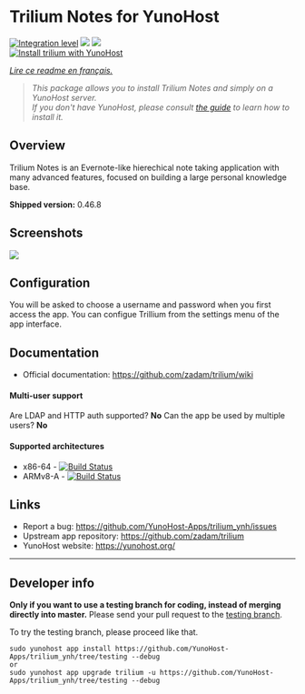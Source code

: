 # Trilium Notes for YunoHost

[![Integration level](https://dash.yunohost.org/integration/trilium.svg)](https://dash.yunohost.org/appci/app/trilium) ![](https://ci-apps.yunohost.org/ci/badges/trilium.status.svg) ![](https://ci-apps.yunohost.org/ci/badges/trilium.maintain.svg)  
[![Install trilium with YunoHost](https://install-app.yunohost.org/install-with-yunohost.svg)](https://install-app.yunohost.org/?app=trilium)

*[Lire ce readme en français.](./README_fr.md)*

> *This package allows you to install Trilium Notes and simply on a YunoHost server.  
If you don't have YunoHost, please consult [the guide](https://yunohost.org/#/install) to learn how to install it.*

## Overview
Trilium Notes is an Evernote-like hierechical note taking application with many advanced features, focused on building a large personal knowledge base.

**Shipped version:** 0.46.8

## Screenshots

![](https://raw.githubusercontent.com/wiki/zadam/trilium/images/screenshot.png)

## Configuration

You will be asked to choose a username and password when you first access the app. You can configue Trillium from the settings menu of the app interface.

## Documentation

 * Official documentation: https://github.com/zadam/trilium/wiki

#### Multi-user support

Are LDAP and HTTP auth supported? **No**
Can the app be used by multiple users? **No**

#### Supported architectures

* x86-64 - [![Build Status](https://ci-apps.yunohost.org/ci/logs/trilium%20%28Apps%29.svg)](https://ci-apps.yunohost.org/ci/apps/trilium/)
* ARMv8-A - [![Build Status](https://ci-apps-arm.yunohost.org/ci/logs/trilium%20%28Apps%29.svg)](https://ci-apps-arm.yunohost.org/ci/apps/trilium/)

## Links

 * Report a bug: https://github.com/YunoHost-Apps/trilium_ynh/issues
 * Upstream app repository: https://github.com/zadam/trilium
 * YunoHost website: https://yunohost.org/

---

## Developer info

**Only if you want to use a testing branch for coding, instead of merging directly into master.**
Please send your pull request to the [testing branch](https://github.com/YunoHost-Apps/trilium_ynh/tree/testing).

To try the testing branch, please proceed like that.
```
sudo yunohost app install https://github.com/YunoHost-Apps/trilium_ynh/tree/testing --debug
or
sudo yunohost app upgrade trilium -u https://github.com/YunoHost-Apps/trilium_ynh/tree/testing --debug
```
